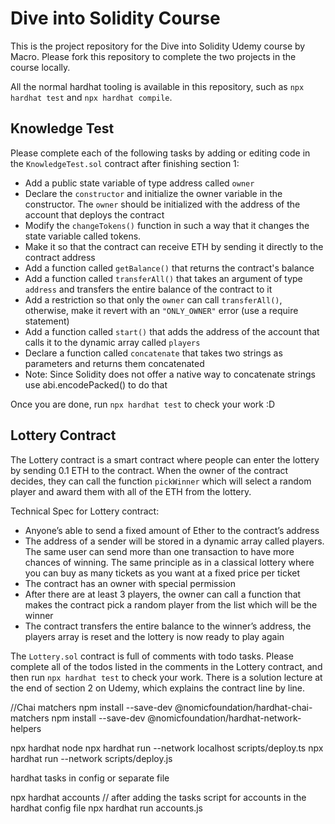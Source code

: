 # Dive into Solidity Course

This is the project repository for the Dive into Solidity Udemy course by Macro. 
Please fork this repository to complete the two projects in the course locally. 

All the normal hardhat tooling is available in this repository, such as `npx hardhat test` and `npx hardhat compile`.

## Knowledge Test

Please complete each of the following tasks by adding or editing code in the `KnowledgeTest.sol` contract after finishing section 1:

- Add a public state variable of type address called `owner`
- Declare the `constructor` and initialize the owner variable in the constructor. The `owner` should be initialized with the address of the account that deploys the contract
- Modify the `changeTokens()` function in such a way that it changes the state variable called tokens.
- Make it so that the contract can receive ETH by sending it directly to the contract address
- Add a function called `getBalance()` that returns the contract's balance
- Add a function called `transferAll()` that takes an argument of type `address` and transfers the entire balance of the contract to it
- Add a restriction so that only the `owner` can call `transferAll()`, otherwise, make it revert with an `"ONLY_OWNER"` error (use a require statement)
- Add a function called `start()` that adds the address of the account that calls it to the dynamic array called `players`
- Declare a function called `concatenate` that takes two strings as parameters and returns them concatenated
- Note: Since Solidity does not offer a native way to concatenate strings use abi.encodePacked() to do that

Once you are done, run `npx hardhat test` to check your work :D

## Lottery Contract

The Lottery contract is a smart contract where people can enter the lottery by sending 0.1 ETH to the contract. When the owner of the contract decides, they can call the function `pickWinner` which will select a random player and award them with all of the ETH from the lottery.

Technical Spec for Lottery contract: 
- Anyone’s able to send a fixed amount of Ether to the contract’s address
- The address of a sender will be stored in a dynamic array called players. The same user can send more than one transaction to have more chances of winning. The same principle as in a classical lottery where you can buy as many tickets as you want at a fixed price per ticket
- The contract has an owner with special permission
- After there are at least 3 players, the owner can call a function that makes the contract pick a random player from the list which will be the winner 
- The contract transfers the entire balance to the winner’s address, the players array is reset and the lottery is now ready to play again


The `Lottery.sol` contract is full of comments with todo tasks. 
Please complete all of the todos listed in the comments in the Lottery contract, and then run `npx hardhat test` to check your work. 
There is a solution lecture at the end of section 2 on Udemy, which explains the contract line by line.



//Chai matchers
npm install --save-dev @nomicfoundation/hardhat-chai-matchers
npm install --save-dev @nomicfoundation/hardhat-network-helpers



npx hardhat node
npx hardhat run --network localhost scripts/deploy.ts
npx hardhat run --network <your-network> scripts/deploy.js


hardhat tasks in config or separate file

npx hardhat accounts // after adding the tasks script for accounts in the hardhat config file
npx hardhat run accounts.js